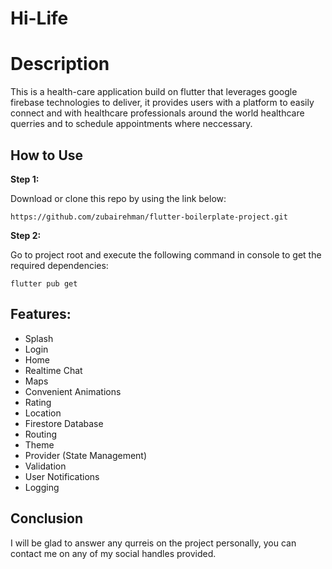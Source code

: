 # Hi-Life

# Description

This is a health-care application build on flutter that leverages google firebase technologies to deliver, it provides users with a platform to easily connect and with healthcare professionals around the world healthcare querries and to schedule appointments where neccessary.

## How to Use 

**Step 1:**

Download or clone this repo by using the link below:

```
https://github.com/zubairehman/flutter-boilerplate-project.git
```

**Step 2:**

Go to project root and execute the following command in console to get the required dependencies: 

```
flutter pub get 
```

## Features:

* Splash
* Login
* Home
* Realtime Chat
* Maps 
* Convenient Animations
* Rating
* Location
* Firestore Database
* Routing
* Theme
* Provider (State Management)
* Validation
* User Notifications
* Logging

## Conclusion

I will be glad to answer any qurreis on the project personally, you can contact me on any of my social handles provided.



